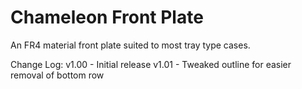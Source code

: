 # Chameleon Front Plate
An FR4 material front plate suited to most tray type cases.

Change Log:
v1.00 - Initial release
v1.01 - Tweaked outline for easier removal of bottom row 